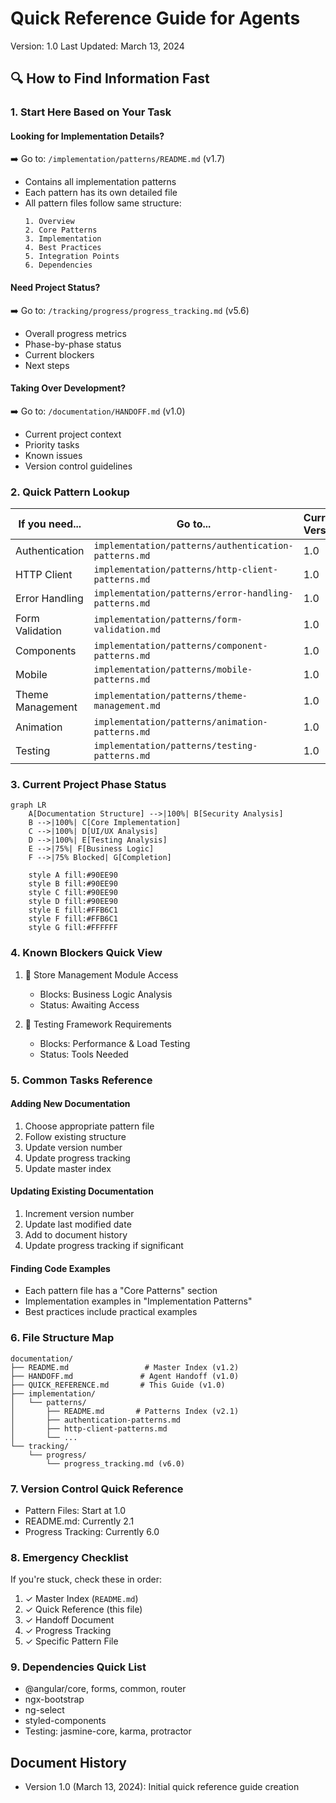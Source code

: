 # Quick Reference Guide for Agents
Version: 1.0
Last Updated: March 13, 2024

## 🔍 How to Find Information Fast

### 1. Start Here Based on Your Task

#### Looking for Implementation Details?
➡️ Go to: `/implementation/patterns/README.md` (v1.7)
- Contains all implementation patterns
- Each pattern has its own detailed file
- All pattern files follow same structure:
  ```
  1. Overview
  2. Core Patterns
  3. Implementation
  4. Best Practices
  5. Integration Points
  6. Dependencies
  ```

#### Need Project Status?
➡️ Go to: `/tracking/progress/progress_tracking.md` (v5.6)
- Overall progress metrics
- Phase-by-phase status
- Current blockers
- Next steps

#### Taking Over Development?
➡️ Go to: `/documentation/HANDOFF.md` (v1.0)
- Current project context
- Priority tasks
- Known issues
- Version control guidelines

### 2. Quick Pattern Lookup

| If you need... | Go to... | Current Version |
|----------------|----------|-----------------|
| Authentication | `implementation/patterns/authentication-patterns.md` | 1.0 |
| HTTP Client | `implementation/patterns/http-client-patterns.md` | 1.0 |
| Error Handling | `implementation/patterns/error-handling-patterns.md` | 1.0 |
| Form Validation | `implementation/patterns/form-validation.md` | 1.0 |
| Components | `implementation/patterns/component-patterns.md` | 1.0 |
| Mobile | `implementation/patterns/mobile-patterns.md` | 1.0 |
| Theme Management | `implementation/patterns/theme-management.md` | 1.0 |
| Animation | `implementation/patterns/animation-patterns.md` | 1.0 |
| Testing | `implementation/patterns/testing-patterns.md` | 1.0 |

### 3. Current Project Phase Status

```mermaid
graph LR
    A[Documentation Structure] -->|100%| B[Security Analysis]
    B -->|100%| C[Core Implementation]
    C -->|100%| D[UI/UX Analysis]
    D -->|100%| E[Testing Analysis]
    E -->|75%| F[Business Logic]
    F -->|75% Blocked| G[Completion]
    
    style A fill:#90EE90
    style B fill:#90EE90
    style C fill:#90EE90
    style D fill:#90EE90
    style E fill:#FFB6C1
    style F fill:#FFB6C1
    style G fill:#FFFFFF
```

### 4. Known Blockers Quick View
1. 🚫 Store Management Module Access
   - Blocks: Business Logic Analysis
   - Status: Awaiting Access

2. 🚫 Testing Framework Requirements
   - Blocks: Performance & Load Testing
   - Status: Tools Needed

### 5. Common Tasks Reference

#### Adding New Documentation
1. Choose appropriate pattern file
2. Follow existing structure
3. Update version number
4. Update progress tracking
5. Update master index

#### Updating Existing Documentation
1. Increment version number
2. Update last modified date
3. Add to document history
4. Update progress tracking if significant

#### Finding Code Examples
- Each pattern file has a "Core Patterns" section
- Implementation examples in "Implementation Patterns"
- Best practices include practical examples

### 6. File Structure Map
```
documentation/
├── README.md                 # Master Index (v1.2)
├── HANDOFF.md               # Agent Handoff (v1.0)
├── QUICK_REFERENCE.md       # This Guide (v1.0)
├── implementation/
│   └── patterns/
│       ├── README.md       # Patterns Index (v2.1)
│       ├── authentication-patterns.md
│       ├── http-client-patterns.md
│       └── ...
└── tracking/
    └── progress/
        └── progress_tracking.md (v6.0)
```

### 7. Version Control Quick Reference
- Pattern Files: Start at 1.0
- README.md: Currently 2.1
- Progress Tracking: Currently 6.0

### 8. Emergency Checklist
If you're stuck, check these in order:
1. ✓ Master Index (`README.md`)
2. ✓ Quick Reference (this file)
3. ✓ Handoff Document
4. ✓ Progress Tracking
5. ✓ Specific Pattern File

### 9. Dependencies Quick List
- @angular/core, forms, common, router
- ngx-bootstrap
- ng-select
- styled-components
- Testing: jasmine-core, karma, protractor

## Document History
- Version 1.0 (March 13, 2024): Initial quick reference guide creation 